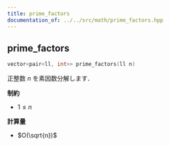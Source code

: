 ```yaml
---
title: prime_factors
documentation_of: ../../src/math/prime_factors.hpp
---
```


## prime_factors

```cpp
vector<pair<ll, int>> prime_factors(ll n)
```

正整数 $n$ を素因数分解します．

**制約**

- $1 \leq n$

**計算量**

- $O(\sqrt{n})$
